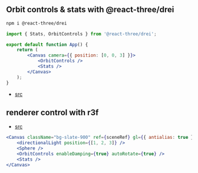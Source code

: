 ## Orbit controls & stats with @react-three/drei

```bash
npm i @react-three/drei

```

```jsx
import { Stats, OrbitControls } from '@react-three/drei';

export default function App() {
    return (
        <Canvas camera={{ position: [0, 0, 3] }}>
            <OrbitControls />
            <Stats />
        </Canvas>
    );
}
```

-   [src](https://sbcode.net/react-three-fiber/orbit-controls/)

## renderer control with r3f

-   [src](https://gracious-keller-98ef35.netlify.app/docs/api/canvas/)

```jsx
<Canvas className="bg-slate-900" ref={sceneRef} gl={{ antialias: true }}>
    <directionalLight position={[1, 2, 3]} />
    <Sphere />
    <OrbitControls enableDamping={true} autoRotate={true} />
    <Stats />
</Canvas>
```
